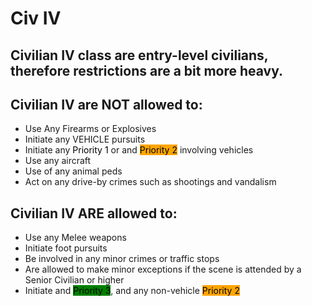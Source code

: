 # Civ IV

## Civilian IV class are entry-level civilians, therefore restrictions are a bit more heavy.

## Civilian IV are NOT allowed to:
- Use Any Firearms or Explosives
- Initiate any VEHICLE pursuits
- Initiate any <span style="background-color: ##ff0000"><span style="color:black">Priority 1</span></span> or and <span style="background-color: #ffa500"><span style="color:black">Priority 2</span></span> involving vehicles
- Use any aircraft
- Use of any animal peds
- Act on any drive-by crimes such as shootings and vandalism

## Civilian IV ARE allowed to:
- Use any Melee weapons
- Initiate foot pursuits
- Be involved in any minor crimes or traffic stops
- Are allowed to make minor exceptions if the scene is attended by a Senior Civilian or higher
- Initiate and <span style="background-color: #008000"><span style="color:black">Priority 3</span></span>, and any non-vehicle <span style="background-color: #ffa500"><span style="color:black">Priority 2</span></span>